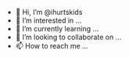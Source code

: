 - 👋 Hi, I’m @ihurtskids
- 👀 I’m interested in ...
- 🌱 I’m currently learning ...
- 💞️ I’m looking to collaborate on ...
- 📫 How to reach me ...

<!---
ihurtskids/ihurtskids is a ✨ special ✨ repository because its `README.md` (this file) appears on your GitHub profile.
You can click the Preview link to take a look at your changes.
--->

